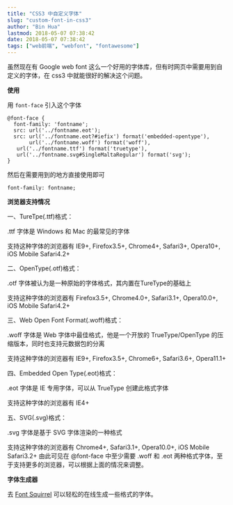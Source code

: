 ```yaml
---
title: "CSS3 中自定义字体"
slug: "custom-font-in-css3"
author: "Bin Hua"
lastmod: 2018-05-07 07:38:42
date: 2018-05-07 07:38:42
tags: ["web前端", "webfont", "fontawesome"]
---
```


虽然现在有 Google web font 这么一个好用的字体库，但有时网页中需要用到自定义的字体，在 css3 中就能很好的解决这个问题。

**使用**

用 `font-face` 引入这个字体

```
@font-face {
  font-family: 'fontname';
  src: url('../fontname.eot');
  src: url('../fontname.eot?#iefix') format('embedded-opentype'),
       url('../fontname.woff') format('woff'),
   url('../fontname.ttf') format('truetype'),
   url('../fontname.svg#SingleMaltaRegular') format('svg');
}
```

然后在需要用到的地方直接使用即可

```
font-family: fontname;
```

**浏览器支持情况**

一、TureTpe(.ttf)格式：

.ttf 字体是 Windows 和 Mac 的最常见的字体

支持这种字体的浏览器有 IE9+, Firefox3.5+, Chrome4+, Safari3+, Opera10+, iOS Mobile Safari4.2+

二、OpenType(.otf)格式：

.otf 字体被认为是一种原始的字体格式，其内置在TureType的基础上

支持这种字体的浏览器有 Firefox3.5+, Chrome4.0+, Safari3.1+, Opera10.0+, iOS Mobile Safari4.2+

三、Web Open Font Format(.woff)格式：

.woff 字体是 Web 字体中最佳格式，他是一个开放的 TrueType/OpenType 的压缩版本，同时也支持元数据包的分离

支持这种字体的浏览器有 IE9+, Firefox3.5+, Chrome6+, Safari3.6+, Opera11.1+

四、Embedded Open Type(.eot)格式：

.eot 字体是 IE 专用字体，可以从 TrueType 创建此格式字体

支持这种字体的浏览器有 IE4+

五、SVG(.svg)格式：

.svg 字体是基于 SVG 字体渲染的一种格式

支持这种字体的浏览器有 Chrome4+, Safari3.1+, Opera10.0+, iOS Mobile Safari3.2+
由此可见在 @font-face 中至少需要 .woff 和 .eot 两种格式字体，至于支持更多的浏览器，可以根据上面的情况来调整。

**字体生成器**

去 [Font Squirrel](https://www.fontsquirrel.com/tools/webfont-generator) 可以轻松的在线生成一些格式的字体。